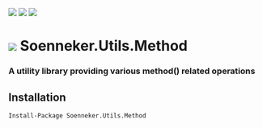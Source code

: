 [![](https://img.shields.io/nuget/v/Soenneker.Utils.Method.svg?style=for-the-badge)](https://www.nuget.org/packages/Soenneker.Utils.Method/)
[![](https://img.shields.io/github/actions/workflow/status/soenneker/soenneker.utils.method/publish-package.yml?style=for-the-badge)](https://github.com/soenneker/soenneker.utils.method/actions/workflows/publish-package.yml)
[![](https://img.shields.io/nuget/dt/Soenneker.Utils.Method.svg?style=for-the-badge)](https://www.nuget.org/packages/Soenneker.Utils.Method/)

# ![](https://user-images.githubusercontent.com/4441470/224455560-91ed3ee7-f510-4041-a8d2-3fc093025112.png) Soenneker.Utils.Method
### A utility library providing various method() related operations

## Installation

```
Install-Package Soenneker.Utils.Method
```
